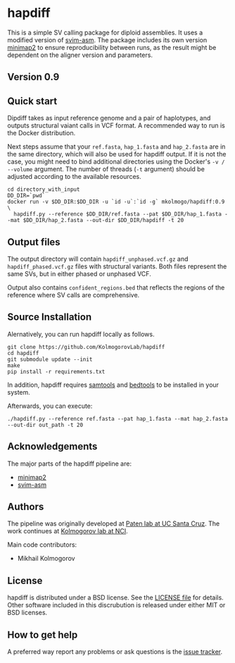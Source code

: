 # hapdiff

This is a simple SV calling package for diploid assemblies. It uses a modified version of [svim-asm](https://github.com/eldariont/svim-asm).
The package includes its own version [minimap2](https://github.com/lh3/minimap2) to ensure reproducibility between runs, 
as the result might be dependent on the aligner version and parameters.

## Version 0.9

Quick start
-----------


Dipdiff takes as input reference genome and a pair of haplotypes, and outputs
structural vaiant calls in VCF format. A recommended way to run is the Docker distribution.

Next steps assume that your `ref.fasta`, `hap_1.fasta` and `hap_2.fasta` are in the same directory,
which will also be used for hapdiff output. If it is not the case, you might need to bind additional 
directories using the Docker's `-v / --volume` argument. The number of threads (`-t` argument)
should be adjusted according to the available resources.


```
cd directory_with_input
DD_DIR=`pwd`
docker run -v $DD_DIR:$DD_DIR -u `id -u`:`id -g` mkolmogo/hapdiff:0.9 \
  hapdiff.py --reference $DD_DIR/ref.fasta --pat $DD_DIR/hap_1.fasta --mat $DD_DIR/hap_2.fasta --out-dir $DD_DIR/hapdiff -t 20
```

Output files
------------

The output directory will contain `hapdiff_unphased.vcf.gz` and `hapdiff_phased.vcf.gz` files with structural variants.
Both files represent the same SVs, but in either phased or unphased VCF.

Output also contains `confident_regions.bed` that reflects the regions of the reference where SV calls are comprehensive.


Source Installation
-------------------

Alernatively, you can run hapdiff locally as follows.

```
git clone https://github.com/KolmogorovLab/hapdiff
cd hapdiff
git submodule update --init
make
pip install -r requirements.txt
```

In addition, hapdiff requires [samtools](https://github.com/samtools) and [bedtools](https://github.com/arq5x/bedtools2) 
to be installed in your system.

Afterwards, you can execute:

```
./hapdiff.py --reference ref.fasta --pat hap_1.fasta --mat hap_2.fasta --out-dir out_path -t 20
```

Acknowledgements
----------------

The major parts of the hapdiff pipeline are:

* [minimap2](https://github.com/lh3/minimap2)
* [svim-asm](https://github.com/eldariont/svim-asm)


Authors
-------

The pipeline was originally developed at [Paten lab at UC Santa Cruz](https://ucscgenomics.soe.ucsc.edu/). The work continues at [Kolmogorov lab at NCI](https://ccr.cancer.gov/staff-directory/mikhail-kolmogorov).

Main code contributors:
* Mikhail Kolmogorov


License
-------

hapdiff is distributed under a BSD license. See the [LICENSE file](LICENSE) for details.
Other software included in this discrubution is released under either MIT or BSD licenses.


How to get help
---------------
A preferred way report any problems or ask questions is the 
[issue tracker](https://github.com/KolmogorovLab/hapdiff/issues). 


